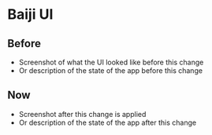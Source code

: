 # Baiji UI

## Before
- Screenshot of what the UI looked like before this change
- Or description of the state of the app before this change

## Now
- Screenshot after this change is applied
- Or description of the state of the app after this change
